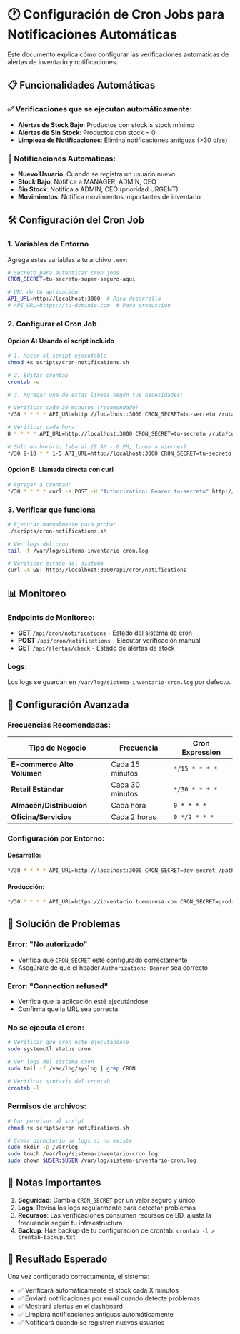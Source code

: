 # 🕐 Configuración de Cron Jobs para Notificaciones Automáticas

Este documento explica cómo configurar las verificaciones automáticas de alertas de inventario y notificaciones.

## 📋 Funcionalidades Automáticas

### ✅ Verificaciones que se ejecutan automáticamente:
- **Alertas de Stock Bajo**: Productos con stock ≤ stock mínimo
- **Alertas de Sin Stock**: Productos con stock = 0
- **Limpieza de Notificaciones**: Elimina notificaciones antiguas (>30 días)

### 📧 Notificaciones Automáticas:
- **Nuevo Usuario**: Cuando se registra un usuario nuevo
- **Stock Bajo**: Notifica a MANAGER, ADMIN, CEO
- **Sin Stock**: Notifica a ADMIN, CEO (prioridad URGENT)
- **Movimientos**: Notifica movimientos importantes de inventario

## 🛠️ Configuración del Cron Job

### 1. Variables de Entorno

Agrega estas variables a tu archivo `.env`:

```bash
# Secreto para autenticar cron jobs
CRON_SECRET=tu-secreto-super-seguro-aqui

# URL de tu aplicación
API_URL=http://localhost:3000  # Para desarrollo
# API_URL=https://tu-dominio.com  # Para producción
```

### 2. Configurar el Cron Job

#### Opción A: Usando el script incluido

```bash
# 1. Hacer el script ejecutable
chmod +x scripts/cron-notifications.sh

# 2. Editar crontab
crontab -e

# 3. Agregar una de estas líneas según tus necesidades:

# Verificar cada 30 minutos (recomendado)
*/30 * * * * API_URL=http://localhost:3000 CRON_SECRET=tu-secreto /ruta/completa/scripts/cron-notifications.sh

# Verificar cada hora
0 * * * * API_URL=http://localhost:3000 CRON_SECRET=tu-secreto /ruta/completa/scripts/cron-notifications.sh

# Solo en horario laboral (9 AM - 6 PM, lunes a viernes)
*/30 9-18 * * 1-5 API_URL=http://localhost:3000 CRON_SECRET=tu-secreto /ruta/completa/scripts/cron-notifications.sh
```

#### Opción B: Llamada directa con curl

```bash
# Agregar a crontab:
*/30 * * * * curl -X POST -H "Authorization: Bearer tu-secreto" http://localhost:3000/api/cron/notifications >> /var/log/cron-notifications.log 2>&1
```

### 3. Verificar que funciona

```bash
# Ejecutar manualmente para probar
./scripts/cron-notifications.sh

# Ver logs del cron
tail -f /var/log/sistema-inventario-cron.log

# Verificar estado del sistema
curl -X GET http://localhost:3000/api/cron/notifications
```

## 📊 Monitoreo

### Endpoints de Monitoreo:

- **GET** `/api/cron/notifications` - Estado del sistema de cron
- **POST** `/api/cron/notifications` - Ejecutar verificación manual
- **GET** `/api/alertas/check` - Estado de alertas de stock

### Logs:

Los logs se guardan en `/var/log/sistema-inventario-cron.log` por defecto.

## 🔧 Configuración Avanzada

### Frecuencias Recomendadas:

| Tipo de Negocio | Frecuencia | Cron Expression |
|------------------|------------|-----------------|
| **E-commerce Alto Volumen** | Cada 15 minutos | `*/15 * * * *` |
| **Retail Estándar** | Cada 30 minutos | `*/30 * * * *` |
| **Almacén/Distribución** | Cada hora | `0 * * * *` |
| **Oficina/Servicios** | Cada 2 horas | `0 */2 * * *` |

### Configuración por Entorno:

#### Desarrollo:
```bash
*/30 * * * * API_URL=http://localhost:3000 CRON_SECRET=dev-secret /path/to/script
```

#### Producción:
```bash
*/30 * * * * API_URL=https://inventario.tuempresa.com CRON_SECRET=prod-secret-super-seguro /opt/inventario/scripts/cron-notifications.sh
```

## 🚨 Solución de Problemas

### Error: "No autorizado"
- Verifica que `CRON_SECRET` esté configurado correctamente
- Asegúrate de que el header `Authorization: Bearer` sea correcto

### Error: "Connection refused"
- Verifica que la aplicación esté ejecutándose
- Confirma que la URL sea correcta

### No se ejecuta el cron:
```bash
# Verificar que cron esté ejecutándose
sudo systemctl status cron

# Ver logs del sistema cron
sudo tail -f /var/log/syslog | grep CRON

# Verificar sintaxis del crontab
crontab -l
```

### Permisos de archivos:
```bash
# Dar permisos al script
chmod +x scripts/cron-notifications.sh

# Crear directorio de logs si no existe
sudo mkdir -p /var/log
sudo touch /var/log/sistema-inventario-cron.log
sudo chown $USER:$USER /var/log/sistema-inventario-cron.log
```

## 📝 Notas Importantes

1. **Seguridad**: Cambia `CRON_SECRET` por un valor seguro y único
2. **Logs**: Revisa los logs regularmente para detectar problemas
3. **Recursos**: Las verificaciones consumen recursos de BD, ajusta la frecuencia según tu infraestructura
4. **Backup**: Haz backup de tu configuración de crontab: `crontab -l > crontab-backup.txt`

## 🎯 Resultado Esperado

Una vez configurado correctamente, el sistema:

- ✅ Verificará automáticamente el stock cada X minutos
- ✅ Enviará notificaciones por email cuando detecte problemas
- ✅ Mostrará alertas en el dashboard
- ✅ Limpiará notificaciones antiguas automáticamente
- ✅ Notificará cuando se registren nuevos usuarios
